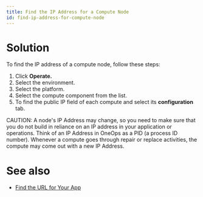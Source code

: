 ```yaml
---
title: Find the IP Address for a Compute Node
id: find-ip-address-for-compute-node
---
```


# Solution

To find the IP address of a compute node, follow these steps:

1. Click **Operate.**
2. Select the environment.
3. Select the platform.
4. Select the compute component from the list.
5. To find the public IP field of each compute and select its **configuration** tab.

CAUTION: A node's IP Address may change, so you need to make sure that you do not build in reliance on an IP address in your application or operations. Think of an IP Address in OneOps as a PID (a process ID number). Whenever a compute goes through repair or replace activities, the compute may come out with a new IP Address.

# See also

* [Find the URL for Your App](../testing/#find-the-url-for-your-app)